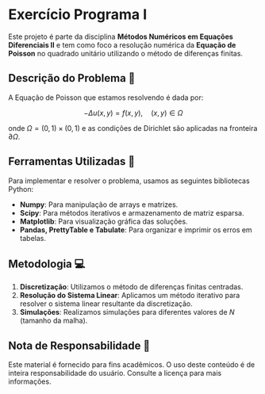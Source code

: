 # Exercício Programa I

Este projeto é parte da disciplina **Métodos Numéricos em Equações Diferenciais II** e tem como foco a resolução numérica da **Equação de Poisson** no quadrado unitário utilizando o método de diferenças finitas.

## Descrição do Problema 📝

A Equação de Poisson que estamos resolvendo é dada por:

```math
-\Delta u(x, y) = f(x, y), \quad (x, y) \in \Omega
```

onde $\Omega = (0, 1) \times (0, 1)$ e as condições de Dirichlet são aplicadas na fronteira $\partial\Omega$.

## Ferramentas Utilizadas 🔧

Para implementar e resolver o problema, usamos as seguintes bibliotecas Python:

- **Numpy**: Para manipulação de arrays e matrizes.
- **Scipy**: Para métodos iterativos e armazenamento de matriz esparsa.
- **Matplotlib**: Para visualização gráfica das soluções.
- **Pandas, PrettyTable e Tabulate**: Para organizar e imprimir os erros em tabelas.

## Metodologia 💻

1. **Discretização**: Utilizamos o método de diferenças finitas centradas.
2. **Resolução do Sistema Linear**: Aplicamos um método iterativo para resolver o sistema linear resultante da discretização.
3. **Simulações**: Realizamos simulações para diferentes valores de $N$ (tamanho da malha).

## Nota de Responsabilidade 📜

Este material é fornecido para fins acadêmicos. O uso deste conteúdo é de inteira responsabilidade do usuário. Consulte a licença para mais informações.
